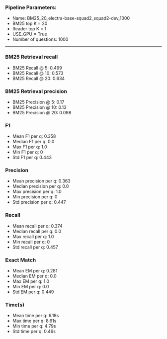### Pipeline Parameters:
* Name: BM25_20_electra-base-squad2_squad2-dev_1000
* BM25 top K = 20
* Reader top K = 1
* USE_GPU = True
* Number of questions: 1000
------
### BM25 Retrieval recall 
* BM25 Recall @ 5: 0.499
* BM25 Recall @ 10: 0.573
* BM25 Recall @ 20: 0.634

### BM25 Retrieval precision 
* BM25 Precision @ 5: 0.17
* BM25 Precision @ 10: 0.13
* BM25 Precision @ 20: 0.098

### F1 
* Mean F1 per q: 0.358
* Median F1 per q: 0.0
* Max F1 per q: 1.0
* Min F1 per q: 0
* Std F1 per q: 0.443
### Precision 
* Mean precision per q: 0.363
* Median precision per q: 0.0
* Max precision per q: 1.0
* Min precision per q: 0
* Std precision per q: 0.447
### Recall 
* Mean recall per q: 0.374
* Median recall per q: 0.0
* Max recall per q: 1.0
* Min recall per q: 0
* Std recall per q: 0.457
### Exact Match 
* Mean EM per q: 0.281
* Median EM per q: 0.0
* Max EM per q: 1.0
* Min EM per q: 0.0
* Std EM per q: 0.449
### Time(s) 
* Mean time per q: 6.18s
* Max time per q: 8.61s
* Min time per q: 4.79s
* Std time per q: 0.46s
